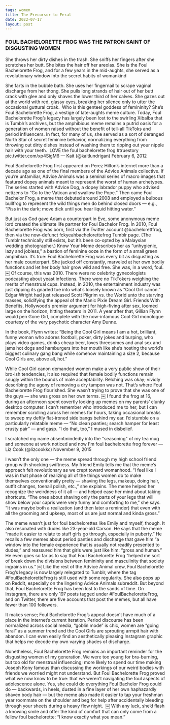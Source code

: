 ```yaml
---
tags: women
title: The Precursor to Feral
date: 2022-07-17
layout: post
---
```


### FOUL BACHELORETTE FROG WAS THE PATRON SAINT OF DISGUSTING WOMEN

She throws her dirty dishes in the trash. She sniffs her fingers after she scratches her butt. She bites the hair off her areolas. She is the Foul Bachelorette Frog, and for a few years in the mid-aughts, she served as a revolutionary window into the secret habits of womankind

She farts in the bubble bath. She uses her fingernail to scrape vaginal discharge from her thong. She pulls long strands of hair out of her butt crack with glee and only shaves the lower third of her calves. She gazes out at the world with red, glassy eyes, breaking her silence only to utter the occasional guttural croak. 
Who is this genteel goddess of femininity? She’s Foul Bachelorette Frog, a vestige of late-aughts meme culture. Today, Foul Bachelorette Frog’s legacy has largely been lost to the swirling Xibalba that is Tumblr’s archives, but the amphibious meme remains a putrid oasis for a generation of women raised without the benefit of tell-all TikToks and period influencers. In fact, for many of us, she served as a sort of deranged North Star of secret feminine behavior, normalizing everything from throwing out dirty dishes instead of washing them to ripping out your nipple hair with your teeth. 
LOVE the foul bachelorette frog #truestory pic.twitter.com/xp4SigM6
— Kait (@kaitlundrigan) February 6, 2012

Foul Bachelorette Frog first appeared on Perez Hilton’s internet more than a decade ago as one of the final members of the Advice Animals collective. If you’re unfamiliar, Advice Animals was a seminal series of macro images that featured dopey animals meant to represent the worst of human archetypes. The series started with Advice Dog, a dopey labrador puppy who advised netizens to “Go to the Vatican and swallow the Pope.” Then came Foul Bachelor Frog, a meme that debuted around 2008 and employed a bulbous bullfrog to represent the wild things men do behind closed doors — e.g., “Piss in the dark; move dick until you hear liquid hitting water.” 

But just as God gave Adam a counterpart in Eve, some anonymous meme lord created the ultimate life partner for Foul Bachelor Frog. In 2010, Foul Bachelorette Frog was born, first via the Twitter account @bachelorettfrog, then via the now-defunct fckyeahbachelorettefrog Tumblr page. (The Tumblr technically still exists, but it’s been co-opted by a Malaysian wedding photographer.) Know Your Meme describes her as “unhygienic, lazy and jobless,” a bastion of feminine ooze in the form of a small green amphibian. It’s true: Foul Bachelorette Frog was every bit as disgusting as her male counterpart. She jacked off constantly, marveled at her own bodily functions and let her body hair grow wild and free. She was, in a word, foul.
￼
Of course, this was 2010. There were no celebrity gynecologists podcasting about yeast infections. There were no TikTokers weighing the merits of menstrual cups. Instead, in 2010, the entertainment industry was just dipping its gnarled toe into what’s loosely known as “Cool Girl canon.” Edgar Wright had just released Scott Pilgrim vs. the World unto the starving masses, solidifying the appeal of the Manic Pixie Dream Girl. Friends With Benefits, Hollywood’s premier argument for high-fiving after sex, loomed large on the horizon, hitting theaters in 2011. A year after that, Gillian Flynn would pen Gone Girl, complete with the now-infamous Cool Girl monologue courtesy of the very psychotic character Amy Dunne. 

In the book, Flynn writes: “Being the Cool Girl means I am a hot, brilliant, funny woman who adores football, poker, dirty jokes and burping, who plays video games, drinks cheap beer, loves threesomes and anal sex and jams hot dogs and hamburgers into her mouth like she’s hosting the world’s biggest culinary gang bang while somehow maintaining a size 2, because Cool Girls are, above all, hot.” 

While Cool Girl canon demanded women make a very public show of their bro-ish tendencies, it also required that female bodily functions remain snugly within the bounds of male acceptability. Belching was okay; vividly describing the agony of removing a dry tampon was not. That’s where Foul Bachelorette Frog flourished. She wasn’t trying to prove that she was one of the guys — she was gross on her own terms.
￼
I found the frog at 16, during an afternoon spent covertly looking up memes on my parents’ clunky desktop computer. I can’t remember who introduced me to her, but I can remember scrolling across her memes for hours, taking occasional breaks to sweep my deftly flat-ironed side bangs behind my ear. I’d stumble on a particularly relatable meme — “No clean panties; search hamper for least crusty pair” — and gasp. “I do that, too,” I mused in disbelief.

I scratched my name absentmindedly into the "seasoning" of my tea mug and someone at work noticed and now I'm foul bachelorette frog forever
— Liz Cook (@lizcookkc) November 9, 2015

I wasn’t the only one — the meme spread through my high school friend group with shocking swiftness. My friend Emily tells me that the meme’s approach felt revolutionary as we crept toward womanhood. “I feel like I was in that phase of realizing all of the things women do to make themselves conventionally pretty — shaving the legs, makeup, doing hair, outfit changes, toenail polish, etc.,” she explains. The meme helped her recognize the weirdness of it all — and helped ease her mind about taking shortcuts. “The ones about shaving only the parts of your legs that will show below your capris were very funny and comforting to me,” she says. “It was maybe both a realization (and then later a reminder) that even with all the grooming and upkeep, most of us are just normal and kinda gross.”

The meme wasn’t just for foul bachelorettes like Emily and myself, though. It also resonated with dudes like 23-year-old Carson. He says that the meme “made it easier to relate to stuff girls go through, especially in puberty.” He recalls a few memes about period panties and discharge that gave him “a window into the female experience that is usually not readily presented to dudes,” and reassured him that girls were just like him: “gross and human.” He even goes so far as to say that Foul Bachelorette Frog “helped me sort of break down the divisions between femininity and masculinity that society ingrains in us.”
￼
Like the rest of the Advice Animal crew, Foul Bachelorette Frog’s legacy is now largely relegated to Tumblr, where the tag #FoulBacheloretteFrog is still used with some regularity. She also pops up on Reddit, especially on the lingering Advice Animals subreddit. But beyond that, Foul Bachelorette Frog has been lost to the sands of time. On Instagram, there are only 197 posts tagged under #FoulBacheloretteFrog, and on Twitter, there are five accounts that post the memes, but all have fewer than 100 followers.

It makes sense; Foul Bachelorette Frog’s appeal doesn’t have much of a place in the internet’s current iteration. Period discourse has been normalized across social media, “goblin mode” is chic, women are “going feral” as a summer trend and the Cool Girls are sprouting armpit hair with abandon. I can even easily find an aesthetically pleasing Instagram graphic that helps me decode my own varying shades of discharge. 

Nonetheless, Foul Bachelorette Frog remains an important reminder for the disgusting women of my generation. We were too young for bra-burning, but too old for menstrual influencing; more likely to spend our time making Joseph Kony famous than discussing the workings of our weird bodies with friends we worried might not understand. But Foul Bachelorette Frog proved what we now know to be true: that we weren’t navigating the foul aspects of adolescence alone. Yes, she could do everything Foul Bachelor Frog could do — backwards, in heels, dusted in a fine layer of her own haphazardly shaven body hair — but the meme also made it easier to tap your freshman year roommate on the shoulder and beg for help after accidentally bleeding through your sheets during a heavy flow night. 
￼
With any luck, she’d flash a knowing smile and offer the kind of comfort that can only come from a fellow foul bachelorette: “I know exactly what you mean.”
